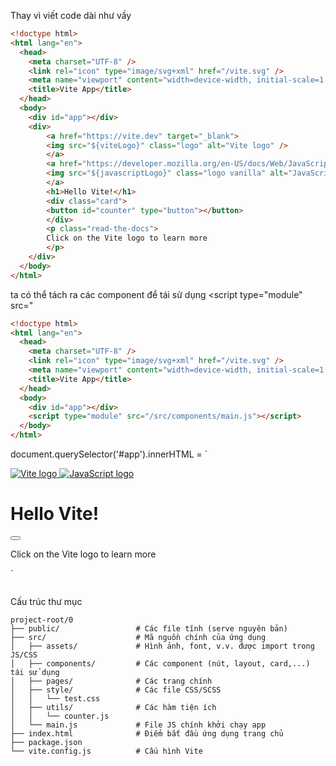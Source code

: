 
Thay vì viết code dài như vầy
```html
<!doctype html>
<html lang="en">
  <head>
    <meta charset="UTF-8" />
    <link rel="icon" type="image/svg+xml" href="/vite.svg" />
    <meta name="viewport" content="width=device-width, initial-scale=1.0" />
    <title>Vite App</title>
  </head>
  <body>
    <div id="app"></div>
    <div>
        <a href="https://vite.dev" target="_blank">
        <img src="${viteLogo}" class="logo" alt="Vite logo" />
        </a>
        <a href="https://developer.mozilla.org/en-US/docs/Web/JavaScript" target="_blank">
        <img src="${javascriptLogo}" class="logo vanilla" alt="JavaScript logo" />
        </a>
        <h1>Hello Vite!</h1>
        <div class="card">
        <button id="counter" type="button"></button>
        </div>
        <p class="read-the-docs">
        Click on the Vite logo to learn more
        </p>
    </div>
  </body>
</html>

```

ta có thể tách ra các component để tái sử dụng <script type="module" src="
```html
<!doctype html>
<html lang="en">
  <head>
    <meta charset="UTF-8" />
    <link rel="icon" type="image/svg+xml" href="/vite.svg" />
    <meta name="viewport" content="width=device-width, initial-scale=1.0" />
    <title>Vite App</title>
  </head>
  <body>
    <div id="app"></div>
    <script type="module" src="/src/components/main.js"></script>
  </body>
</html>

```
document.querySelector('#app').innerHTML = `
  <div>
    <a href="https://vite.dev" target="_blank">
      <img src="${viteLogo}" class="logo" alt="Vite logo" />
    </a>
    <a href="https://developer.mozilla.org/en-US/docs/Web/JavaScript" target="_blank">
      <img src="${javascriptLogo}" class="logo vanilla" alt="JavaScript logo" />
    </a>
    <h1>Hello Vite!</h1>
    <div class="card">
      <button id="counter" type="button"></button>
    </div>
    <p class="read-the-docs">
      Click on the Vite logo to learn more
    </p>
  </div>
`

```
```
Cấu trúc thư mục
```
project-root/0
├── public/                 # Các file tĩnh (serve nguyên bản)
├── src/                    # Mã nguồn chính của ứng dụng
│   ├── assets/             # Hình ảnh, font, v.v. được import trong JS/CSS
│   ├── components/         # Các component (nút, layout, card,...) tái sử dụng
│   ├── pages/              # Các trang chính 
│   ├── style/              # Các file CSS/SCSS
│   │   └── test.css
│   ├── utils/              # Các hàm tiện ích
│   │   └── counter.js
│   └── main.js             # File JS chính khởi chạy app
├── index.html              # Điểm bắt đầu ứng dụng trang chủ
├── package.json
└── vite.config.js          # Cấu hình Vite

```
